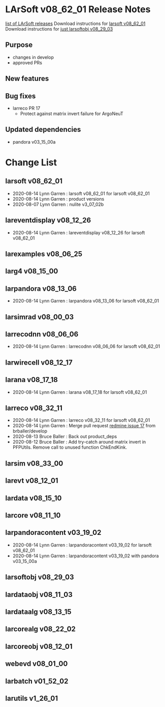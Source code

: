 LArSoft v08_62_01 Release Notes
======================================================================

[list of LArSoft releases](LArSoft_release_list)
Download instructions for [larsoft v08_62_01](http://scisoft.fnal.gov/scisoft/bundles/larsoft/v08_62_01/larsoft-v08_62_01.html)
Download instructions for [just larsoftobj v08_29_03](http://scisoft.fnal.gov/scisoft/bundles/larsoftobj/v08_29_03/larsoftobj-v08_29_03.html)

Purpose
--------------------

-   changes in develop
-   approved PRs

New features
------------------------------

Bug fixes
------------------------

-   larreco PR 17
    -   Protect against matrix invert failure for ArgoNeuT

Updated dependencies
----------------------------------------------

-   pandora v03_15_00a

Change List
============================

larsoft v08_62_01
------------------------------------------

-   2020-08-14 Lynn Garren : larsoft v08_62_01 for larsoft v08_62_01
-   2020-08-14 Lynn Garren : product versions
-   2020-08-07 Lynn Garren : nulite v3_07_02b

lareventdisplay v08_12_26
----------------------------------------------------------

-   2020-08-14 Lynn Garren : lareventdisplay v08_12_26 for larsoft v08_62_01

larexamples v08_06_25
--------------------------------------------------

larg4 v08_15_00
--------------------------------------

larpandora v08_13_06
------------------------------------------------

-   2020-08-14 Lynn Garren : larpandora v08_13_06 for larsoft v08_62_01

larsimrad v08_00_03
----------------------------------------------

larrecodnn v08_06_06
------------------------------------------------

-   2020-08-14 Lynn Garren : larrecodnn v08_06_06 for larsoft v08_62_01

larwirecell v08_12_17
--------------------------------------------------

larana v08_17_18
----------------------------------------

-   2020-08-14 Lynn Garren : larana v08_17_18 for larsoft v08_62_01

larreco v08_32_11
------------------------------------------

-   2020-08-14 Lynn Garren : larreco v08_32_11 for larsoft v08_62_01
-   2020-08-14 Lynn Garren : Merge pull request [redmine issue 17](https://cdcvs.fnal.gov/redmine/issues/17) from brballer/develop
-   2020-08-13 Bruce Baller : Back out product_deps
-   2020-08-12 Bruce Baller : Add try-catch around matrix invert in PFPUtils. Remove call to unused function ChkEndKink.

larsim v08_33_00
----------------------------------------

larevt v08_12_01
----------------------------------------

lardata v08_15_10
------------------------------------------

larcore v08_11_10
------------------------------------------

larpandoracontent v03_19_02
--------------------------------------------------------------

-   2020-08-14 Lynn Garren : larpandoracontent v03_19_02 for larsoft v08_62_01
-   2020-08-14 Lynn Garren : larpandoracontent v03_19_02 with pandora v03_15_00a

larsoftobj v08_29_03
------------------------------------------------

lardataobj v08_11_03
------------------------------------------------

lardataalg v08_13_15
------------------------------------------------

larcorealg v08_22_02
------------------------------------------------

larcoreobj v08_12_01
------------------------------------------------

webevd v08_01_00
----------------------------------------

larbatch v01_52_02
--------------------------------------------

larutils v1_26_01
------------------------------------------
